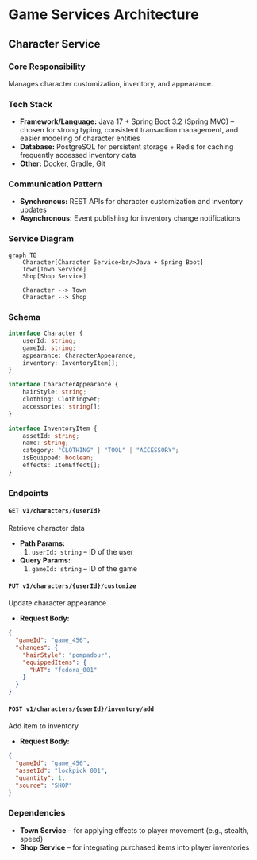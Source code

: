 # Game Services Architecture

## Character Service

### Core Responsibility
Manages character customization, inventory, and appearance.

### Tech Stack
- **Framework/Language:** Java 17 + Spring Boot 3.2 (Spring MVC) – chosen for strong typing, consistent transaction management, and easier modeling of character entities
- **Database:** PostgreSQL for persistent storage + Redis for caching frequently accessed inventory data
- **Other:** Docker, Gradle, Git

### Communication Pattern
- **Synchronous:** REST APIs for character customization and inventory updates
- **Asynchronous:** Event publishing for inventory change notifications

### Service Diagram
```mermaid
graph TB
    Character[Character Service<br/>Java + Spring Boot]
    Town[Town Service]
    Shop[Shop Service]

    Character --> Town
    Character --> Shop
```

### Schema
```typescript
interface Character {
    userId: string;
    gameId: string;
    appearance: CharacterAppearance;
    inventory: InventoryItem[];
}

interface CharacterAppearance {
    hairStyle: string;
    clothing: ClothingSet;
    accessories: string[];
}

interface InventoryItem {
    assetId: string;
    name: string;
    category: "CLOTHING" | "TOOL" | "ACCESSORY";
    isEquipped: boolean;
    effects: ItemEffect[];
}
```

### Endpoints

#### `GET v1/characters/{userId}`
Retrieve character data
- **Path Params:**
  1. `userId: string` – ID of the user
- **Query Params:**
  1. `gameId: string` – ID of the game

#### `PUT v1/characters/{userId}/customize`
Update character appearance
- **Request Body:**
```json
{
  "gameId": "game_456",
  "changes": {
    "hairStyle": "pompadour",
    "equippedItems": {
      "HAT": "fedora_001"
    }
  }
}
```

#### `POST v1/characters/{userId}/inventory/add`
Add item to inventory
- **Request Body:**
```json
{
  "gameId": "game_456",
  "assetId": "lockpick_001",
  "quantity": 1,
  "source": "SHOP"
}
```

### Dependencies
- **Town Service** – for applying effects to player movement (e.g., stealth, speed)
- **Shop Service** – for integrating purchased items into player inventories